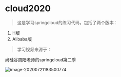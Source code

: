 # cloud2020
> 这是学习springcloud的练习代码，包括了两个版本：
1. H版
2. Alibaba版

> 学习视频来源于：

尚硅谷周阳老师的springcloud第二季

![image-20200721183500774](https://zhenghaoyun.oss-cn-beijing.aliyuncs.com/img/20200721183500.png)